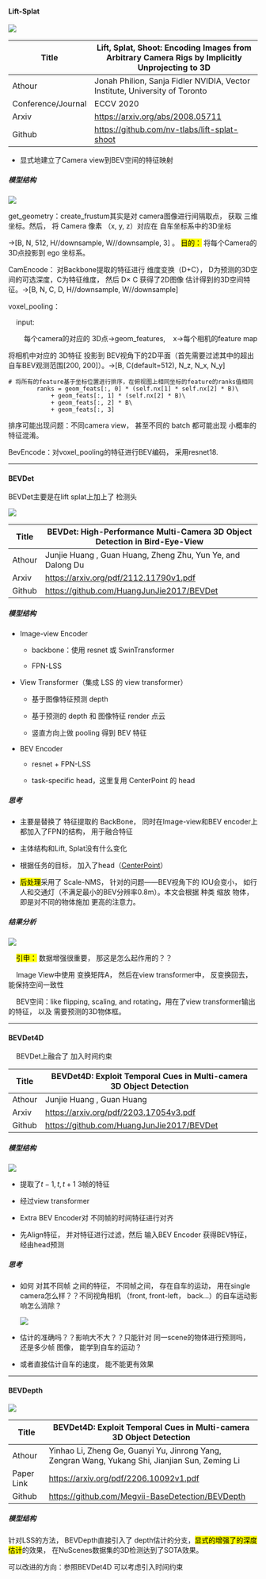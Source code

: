 #### Lift-Splat

![](/home/yihang/.config/marktext/images/2022-07-27-09-57-23-2022-07-27%2009-56-57%20的屏幕截图.png)

| Title              | Lift, Splat, Shoot: Encoding Images from Arbitrary Camera Rigs by Implicitly Unprojecting to 3D |
| ------------------ | ----------------------------------------------------------------------------------------------- |
| Athour             | Jonah Philion, Sanja Fidler NVIDIA, Vector Institute, University of Toronto                     |
| Conference/Journal | ECCV 2020                                                                                       |
| Arxiv              | https://arxiv.org/abs/2008.05711                                                                |
| Github             | https://github.com/nv-tlabs/lift-splat-shoot                                                    |

- 显式地建立了Camera view到BEV空间的特征映射

##### 模型结构

![](/home/yihang/.config/marktext/images/2022-07-27-10-09-42-2022-07-27%2010-09-20%20的屏幕截图.png)

get_geometry：create_frustum其实是对 camera图像进行间隔取点， 获取 三维坐标。然后， 将 Camera 像素 （x, y, z）对应在 自车坐标系中的3D坐标

->[B, N, 512, H//downsample, W//downsample, 3] 。 <mark>目的：</mark> 将每个Camera的3D点投影到 ego 坐标系。

CamEncode： 对Backbone提取的特征进行 维度变换（D+C）， D为预测的3D空间的可选深度，C为特征维度， 然后 D$\times$ C 获得了2D图像 估计得到的3D空间特征。->[B, N, C, D, H//downsample, W//downsample]

voxel_pooling：

    input:  

        每个camera的对应的 3D点->geom_features,    x->每个相机的feature map

将相机中对应的 3D特征 投影到 BEV视角下的2D平面（首先需要过滤其中的超出自车BEV观测范围[200, 200]）。->[B, C(default=512), N_z, N_x, N_y]

```text
# 将所有的feature基于坐标位置进行排序，在俯视图上相同坐标的feature的ranks值相同
        ranks = geom_feats[:, 0] * (self.nx[1] * self.nx[2] * B)\
            + geom_feats[:, 1] * (self.nx[2] * B)\
            + geom_feats[:, 2] * B\
            + geom_feats[:, 3]
```

 排序可能出现问题：不同camera view， 甚至不同的 batch 都可能出现 小概率的特征混淆。

BevEncode：对voxel_pooling的特征进行BEV编码， 采用resnet18.

---

#### BEVDet

BEVDet主要是在lift splat上加上了 检测头

![](/home/yihang/.config/marktext/images/2022-07-27-13-06-27-2022-07-27%2013-06-11%20的屏幕截图.png)

| Title  | BEVDet: High-Performance Multi-Camera 3D Object Detection in Bird-Eye-View |
| ------ | -------------------------------------------------------------------------- |
| Athour | Junjie Huang , Guan Huang, Zheng Zhu, Yun Ye, and Dalong Du                |
| Arxiv  | https://arxiv.org/pdf/2112.11790v1.pdf                                     |
| Github | https://github.com/HuangJunJie2017/BEVDet                                  |

##### 模型结构

- Image-view Encoder
  
  - backbone：使用 resnet 或 SwinTransformer
  
  - FPN-LSS

- View Transformer（集成 LSS 的 view transformer）
  
  - 基于图像特征预测 depth
  
  - 基于预测的 depth 和 图像特征 render 点云
  
  - 竖直方向上做 pooling 得到 BEV 特征

- BEV Encoder
  
  - resnet + FPN-LSS
  
  - task-specific head，这里复用 CenterPoint 的 head

##### 思考

- 主要是替换了 特征提取的 BackBone， 同时在Image-view和BEV encoder上都加入了FPN的结构， 用于融合特征

- 主体结构和Lift, Splat没有什么变化

- 根据任务的目标， 加入了head（[CenterPoint](https://github.com/tianweiy/CenterPoint/blob/master/det3d/models/bbox_heads/center_head.py)）

- <mark>后处理</mark>采用了 Scale-NMS， 针对的问题——BEV视角下的 IOU会变小， 如行人和交通灯（不满足最小的BEV分辨率0.8m）。本文会根据 种类 缩放 物体， 即是对不同的物体施加 更高的注意力。

##### 结果分析

![](/home/yihang/.config/marktext/images/2022-07-27-13-33-33-2022-07-27%2013-33-02%20的屏幕截图.png)

    <mark>引申：</mark> 数据增强很重要， 那这是怎么起作用的？？

    Image View中使用 变换矩阵A， 然后在view transformer中， 反变换回去， 能保持空间一致性

    BEV空间：like flipping, scaling, and rotating，用在了view transformer输出的特征， 以及 需要预测的3D物体框。

---

#### BEVDet4D

    BEVDet上融合了 加入时间约束

| Title  | BEVDet4D: Exploit Temporal Cues in Multi-camera 3D Object Detection |
| ------ | ------------------------------------------------------------------- |
| Athour | Junjie Huang , Guan Huang                                           |
| Arxiv  | https://arxiv.org/pdf/2203.17054v3.pdf                              |
| Github | https://github.com/HuangJunJie2017/BEVDet                           |

##### 模型结构

![](/home/yihang/.config/marktext/images/2022-07-27-13-35-52-2022-07-27%2013-35-42%20的屏幕截图.png)

- 提取了$t-1, t, t+1$ 3帧的特征

- 经过view transformer

- Extra BEV Encoder对 不同帧的时间特征进行对齐

- 先Align特征， 并对特征进行过滤，然后 输入BEV Encoder 获得BEV特征， 经由head预测

##### 思考

- 如何 对其不同帧 之间的特征， 不同帧之间， 存在自车的运动， 用在single camera怎么样？？不同视角相机 （front, front-left， back...）的自车运动影响怎么消除？
  
  ![](/home/yihang/.config/marktext/images/2022-07-27-14-37-29-2022-07-27%2014-36-57%20的屏幕截图.png)

- 估计的准确吗？？影响大不大？？只能针对 同一scene的物体进行预测吗， 还是多少帧 图像， 能学到自车的运动？

- 或者直接估计自车的速度， 能不能更有效果

---

#### BEVDepth



![](/home/yihang/.config/marktext/images/2022-07-28-18-10-09-2022-07-28%2018-09-56%20的屏幕截图.png)

| Title      | BEVDet4D: Exploit Temporal Cues in Multi-camera 3D Object Detection                             |
| ---------- | ----------------------------------------------------------------------------------------------- |
| Athour     | Yinhao Li, Zheng Ge, Guanyi Yu, Jinrong Yang, Zengran Wang, Yukang Shi, Jianjian Sun, Zeming Li |
| Paper Link | https://arxiv.org/pdf/2206.10092v1.pdf                                                          |
| Github     | https://github.com/Megvii-BaseDetection/BEVDepth                                                |

##### 模型结构

针对LSS的方法， BEVDepth直接引入了 depth估计的分支，<mark>显式的增强了的深度估计</mark>的效果， 在NuScenes数据集的3D检测达到了SOTA效果。

可以改进的方向：参照BEVDet4D 可以考虑引入时间约束
